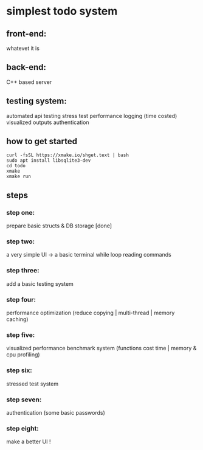 # simplest todo system

## front-end:
  whatevet it is

## back-end:
  C++ based server

## testing system:
  automated api testing
  stress test
  performance logging (time costed)
  visualized outputs
  authentication

## how to get started
```shell
curl -fsSL https://xmake.io/shget.text | bash
sudo apt install libsqlite3-dev
cd todo
xmake
xmake run
```

## steps
### step one:
  prepare basic structs & DB storage [done]
### step two:
  a very simple UI -> a basic terminal while loop reading commands
### step three:
  add a basic testing system
### step four:
  performance optimization (reduce copying | multi-thread | memory caching)
### step five:
  visualized performance benchmark system (functions cost time | memory & cpu profiling)
### step six:
  stressed test system
### step seven:
  authentication (some basic passwords)
### step eight:
  make a better UI !
